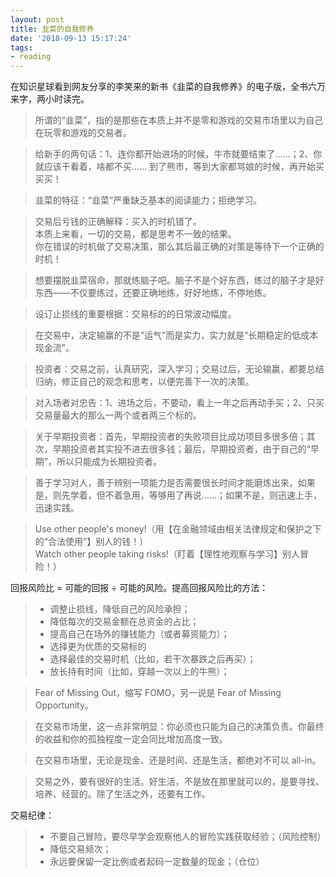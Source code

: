 ```yaml
---
layout: post
title: 韭菜的自我修养
date: '2018-09-13 15:17:24'
tags:
- reading
---
```


在知识星球看到网友分享的李笑来的新书《韭菜的自我修养》的电子版，全书六万来字，两小时读完。

> 所谓的“韭菜”，指的是那些在本质上并不是零和游戏的交易市场里以为自己在玩零和游戏的交易者。

<!--kg-card-begin: markdown-->

> 给新手的两句话：1、连你都开始进场的时候，牛市就要结束了……；2、你就应该干看着，啥都不买…… 到了熊市，等到大家都骂娘的时候，再开始买买买！

<!--kg-card-end: markdown-->

> 韭菜的特征：“韭菜”严重缺乏基本的阅读能力；拒绝学习。

> 交易后亏钱的正确解释：买入的时机错了。  
> 本质上来看，一切的交易，都是思考不一致的结果。  
> 你在错误的时机做了交易决策，那么其后最正确的对策是等待下一个正确的时机！

> 想要摆脱韭菜宿命，那就练脑子吧。脑子不是个好东西，练过的脑子才是好东西——不仅要练过，还要正确地练，好好地练，不停地练。

> 设订止损线的重要根据：交易标的的日常波动幅度。

<!--kg-card-begin: markdown-->

> 在交易中，决定输赢的不是“运气”而是实力，实力就是“长期稳定的低成本现金流”。

<!--kg-card-end: markdown-->

> 投资者：交易之前，认真研究，深入学习；交易过后，无论输赢，都要总结归纳，修正自己的观念和思考，以便完善下一次的决策。

> 对入场者对忠告：1、进场之后，不要动，看上一年之后再动手买；2、只买交易量最大的那么一两个或者两三个标的。

> 关于早期投资者：首先，早期投资者的失败项目比成功项目多很多倍；其次，早期投资者其实投不进去很多钱；最后，早期投资者，由于自己的“早期”，所以只能成为长期投资者。

> 善于学习对人，善于辨别一项能力是否需要很长时间才能磨炼出来，如果是，则先学着，但不着急用，等够用了再说……；如果不是，则迅速上手，迅速实践。

> Use other people's money!（用【在金融领域由相关法律规定和保护之下的“合法使用”】别人的钱！）  
> Watch other people taking risks!（盯着【理性地观察与学习】别人冒险！）

<!--kg-card-begin: markdown-->

回报风险比 = 可能的回报 ÷ 可能的风险。提高回报风险比的方法：

> - 调整止损线，降低自己的风险承担；
> - 降低每次的交易金额在总资金的占比；
> - 提高自己在场外的赚钱能力（或者募资能力）；
> - 选择更为优质的交易标的
> - 选择最佳的交易时机（比如，若干次暴跌之后再买）；
> - 放长持有时间（比如，穿越一次以上的牛熊）；

<!--kg-card-end: markdown--><!--kg-card-begin: markdown-->

> Fear of Missing Out，缩写 FOMO，另一说是 Fear of Missing Opportunity。

<!--kg-card-end: markdown--><!--kg-card-begin: markdown-->

> 在交易市场里，这一点非常明显：你必须也只能为自己的决策负责。你最终的收益和你的孤独程度一定会同比增加高度一致。

<!--kg-card-end: markdown--><!--kg-card-begin: markdown-->

> 在交易市场里，无论是现金、还是时间、还是生活，都绝对不可以 all-in。

<!--kg-card-end: markdown-->

> 交易之外，要有很好的生活。好生活，不是放在那里就可以的，是要寻找、培养、经营的。除了生活之外，还要有工作。

<!--kg-card-begin: markdown-->

交易纪律：

> - 不要自己冒险，要尽早学会观察他人的冒险实践获取经验；（风险控制）
> - 降低交易频次；
> - 永远要保留一定比例或者起码一定数量的现金；（仓位）

<!--kg-card-end: markdown-->